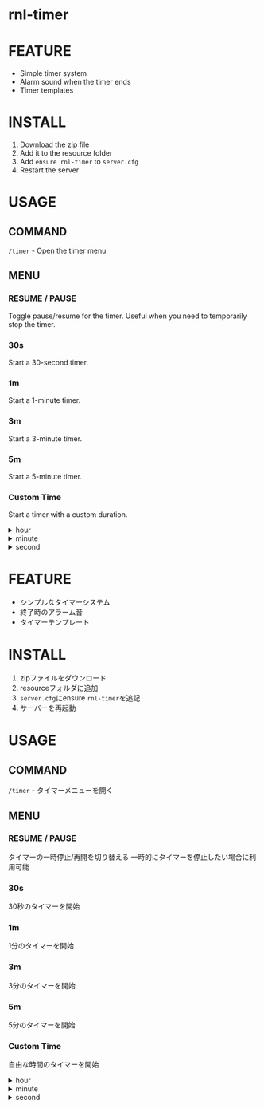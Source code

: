 # rnl-timer
# FEATURE
- Simple timer system
- Alarm sound when the timer ends
- Timer templates
# INSTALL
1. Download the zip file
2. Add it to the resource folder
3. Add `ensure rnl-timer` to `server.cfg`
4. Restart the server
# USAGE
## COMMAND
`/timer` - Open the timer menu
## MENU
### RESUME / PAUSE
Toggle pause/resume for the timer.
Useful when you need to temporarily stop the timer.
### 30s
Start a 30-second timer.
### 1m
Start a 1-minute timer.
### 3m
Start a 3-minute timer.
### 5m
Start a 5-minute timer.
### Custom Time
Start a timer with a custom duration.
<details><summary>hour</summary>
Set the "hour" unit (optional).
</details>
<details><summary>minute</summary>
Set the "minute" unit (optional).
</details>
<details><summary>second</summary>
Set the "second" unit (must be 1 or higher).
</details>


# FEATURE
- シンプルなタイマーシステム
- 終了時のアラーム音
- タイマーテンプレート
# INSTALL
1. zipファイルをダウンロード
2. resourceフォルダに追加
3. `server.cfg`にensure `rnl-timer`を追記
4. サーバーを再起動
# USAGE
## COMMAND
`/timer` - タイマーメニューを開く
## MENU
### RESUME / PAUSE
タイマーの一時停止/再開を切り替える
一時的にタイマーを停止したい場合に利用可能
### 30s
30秒のタイマーを開始
### 1m
1分のタイマーを開始
### 3m
3分のタイマーを開始
### 5m
5分のタイマーを開始
### Custom Time
自由な時間のタイマーを開始
<details><summary>hour</summary>
"時"単位を設定
無くても可
</details>
<details><summary>minute</summary>
"分"単位を設定
無くても可
</details>
<details><summary>second</summary>
"秒"単位を設定
1以上指定必須
</details>
